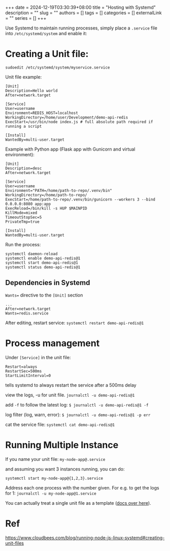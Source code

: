+++ 
date = 2024-12-19T03:30:39+08:00
title = "Hosting with Systemd"
description = ""
slug = ""
authors = []
tags = []
categories = []
externalLink = ""
series = []
+++

Use Systemd to maintain running processes, simply place a `.service` file into `/etc/systemd/system` and enable it:

# Creating a Unit file:

`sudoedit /etc/systemd/system/myservice.service`

Unit file example:

```
[Unit]
Description=Hello world
After=network.target

[Service]
User=username
Environment=REDIS_HOST=localhost
WorkingDirectory=/home/user/Development/demo-api-redis
ExecStart=/usr/bin/node index.js # full absolute path required if running a script

[Install]
WantedBy=multi-user.target
```

Example with Python app (Flask app with Gunicorn and virtual environment):

```
[Unit]
Description=desc
After=network.target

[Service]
User=username
Environment="PATH=/home/path-to-repo/.venv/bin"
WorkingDirectory=/home/path-to-repo/
ExecStart=/home/path-to-repo/.venv/bin/gunicorn --workers 3 --bind 0.0.0.0:8080 app:app
ExecReload=/bin/kill -s HUP $MAINPID
KillMode=mixed
TimeoutStopSec=5
PrivateTmp=true

[Install]
WantedBy=multi-user.target
```

Run the process:

```
systemctl daemon-reload
systemctl enable demo-api-redis@1
systemctl start demo-api-redis@1
systemctl status demo-api-redis@1
```

## Dependencies in Systemd

`Wants=` directive to the `[Unit]` section

```
...
After=network.target
Wants=redis.service
```

After editing, restart service: `systemctl restart demo-api-redis@1`

# Process management

Under `[Service]` in the unit file:

```
Restart=always
RestartSec=500ms
StartLimitInterval=0
```

tells systemd to always restart the service after a 500ms delay

view the logs, -u for unit file.
`journalctl -u demo-api-redis@1`

add `-f` to follow the latest log:
`$ journalctl -u demo-api-redis@1 -f`

log filter (log, warn, error):
`$ journalctl -u demo-api-redis@1 -p err`

cat the service file:
`systemctl cat demo-api-redis@1`

# Running Multiple Instance

If you name your unit file:
`my-node-app@.service`

and assuming you want 3 instances running, you can do:

`systemctl start my-node-app@{1,2,3}.service`

Address each one process with the number given. For e.g. to get the logs for 1:
`journalctl -u my-node-app@1.service`

You can actually treat a single unit file as a template ([docs over here](https://www.freedesktop.org/software/systemd/man/systemd.unit.html)).

# Ref

https://www.cloudbees.com/blog/running-node-js-linux-systemd#creating-unit-files
